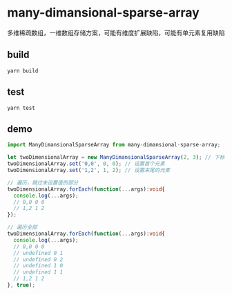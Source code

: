 # many-dimansional-sparse-array
多维稀疏数组，一维数组存储方案，可能有维度扩展缺陷，可能有单元素复用缺陷

## build
```
yarn build
```

## test
```
yarn test
```

## demo
```typescript
import ManyDimansionalSparseArray from many-dimansional-sparse-array;

let twoDimensionalArray = new ManyDimansionalSparseArray(2, 3); // 下标范围：0,0~1,2
twoDimensionalArray.set('0,0', 0, 0); // 设置首个元素
twoDimensionalArray.set('1,2', 1, 2); // 设置末尾的元素

// 遍历，跳过未设置值的部分
twoDimensionalArray.forEach(function(...args):void{
  console.log(...args);
  // 0,0 0 0
  // 1,2 1 2
});

// 遍历全部
twoDimensionalArray.forEach(function(...args):void{
  console.log(...args);
  // 0,0 0 0
  // undefined 0 1
  // undefined 0 2
  // undefined 1 0
  // undefined 1 1
  // 1,2 1 2
}, true);
```
